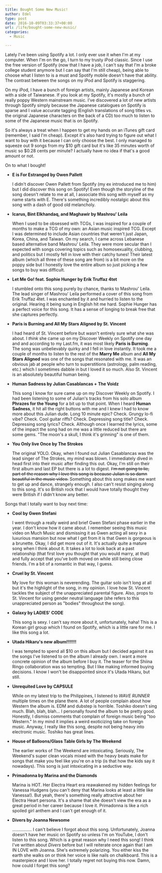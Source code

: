 ```yaml
---
title: Bought Some New Music!
author: Edel
type: post
date: 2016-10-09T03:33:37+00:00
url: /life/bought-some-new-music/
categories:
  - Music

---
```

Lately I've been using Spotify a lot. I only ever use it when I'm at my computer. When I'm on the go, I turn to my trusty iPod classic. Since I use the free version of Spotify (now that I have a job, I can't say that I'm a broke college student anymore but I can say that I'm still cheap), being able to choose what I listen to is a must and Spotify mobile doesn't have that ability. The contrast between the songs on my iPod and Spotify is staggering.

On my iPod, I have a bunch of foreign artists, mainly Japanese and Korean with a side of Taiwanese. If you look at my Spotify, it's mostly a bunch of really poppy Western mainstream music. I've discovered a lot of new artists through Spotify simply because the Japanese catalogues on Spotify is sparse and I value accurate tagging (English translations of song titles vs. the original Japanese characters on the back of a CD) too much to listen to some of the Japanese music that is on Spotify.

So it's always a treat when I happen to get my hands on an iTunes gift card (remember, I said I'm cheap). Except it's also hard trying to figure out what I want to buy with it because I can only choose the best. I only managed to squeeze out 9 songs from my $10 gift card but it's like 35 minutes worth of music so $0.28 cents per minute? I actually have no idea if that's a good amount or not.

On to what I bought!

  * **E is For Estranged by Owen Pallett**
  
    I didn't discover Owen Pallett from Spotify (my ex introduced me to him) but I did discover this song on Spotify! Even though the storyline of the song doesn't relate to me at all, I associate this song with myself as my name starts with E. There's something incredibly nostalgic about this song with a dash of good old melancholy.
  * **Icarus, Bint Elkhandaq, and Maghawir by Mashrou' Leila**
  
    When I used to be obsessed with TCGs, I was inspired for a couple of months to make a TCG of my own: an Asian music inspired TCG. Except I was determined to include Asian countries that weren't just Japan, Korea, China, and Taiwan. On my search, I came across Lebanese based alternative band Mashrou' Leila. They were more secular than I expected with songs covering topics such as homosexuality, clubbing, and politics but I mostly fell in love with their catchy tunes! Their latest album (which all three of these song are from) is a bit more on the poppy side but I honestly love the entire album so just picking a few songs to buy was difficult.
  * **Let Me Go! feat. Sophie Hunger by Erik Truffaz 4tet**
  
    I stumbled onto this song purely by chance, thanks to Mashrou' Leila. The lead singer of Mashrou' Leila performed a cover of this song from Erik Truffaz 4tet. I was enchanted by it and hurried to listen to the original. Hearing it being sung in English hit me hard. Sophie Hunger has a perfect voice for this song. It has a sense of longing to break free that she captures perfectly.
  * **Paris is Burning and All My Stars Aligned by St. Vincent**
  
    I had heard of St. Vincent before but wasn't entirely sure what she was about. I _think_ she came up on my Discover Weekly on Spotify one day and and according to my Last.fm, it was most likely **Paris is Burning**. The song was unbelievably quirky and I fell in love instantly. It took me a couple of months to listen to the rest of the **Marry Me** album and **All My Stars Aligned** was one of the songs that resonated with me. It was an obvious jab at people who turn to superstitions (astrology, palm reading, etc.) which I sometimes dabble in but I loved it so much. Also St. Vincent is an absolutely beautiful human being.
  * **Human Sadness by Julian Casablancas + The Voidz**
  
    This song I know for sure came up on my Discover Weekly on Spotify. I had been listening to some of Julian's tracks from his solo album **Phrazes for the Young** for a bit up to that point. When I heard **Human Sadness**, it hit all the right buttons with me and I knew I had to know more about this Julian dude. Long 10 minute epic? Check. Grungy lo-fi vibe? Check. Cool guitar riffs? Check. Depressing song title? Check. Depressing song lyrics? Check. Although once I learned the lyrics, some of the impact the song had on me was a little reduced but there are some gems. "The moon's a skull, I think it's grinning" is one of them.
  * **You Only live Once by The Strokes**
  
    The original YOLO. Okay, when I found out Julian Casablancas was the lead singer of The Strokes, my mind was blown. I immediately dived in head first into their music after finding this out. Okay, I'm still on their first album and last EP but there is a lot to digest. <del>I'm not going to lie, part of the reason why I love this song is because Julian is so damn beautiful in the music video.</del> Something about this song makes me want to get up and dance, strangely enough. I also can't resist singing along to this song. It's so British rock that I would have totally thought they were British if I didn't know any better.

Songs that I totally want to buy next time:

  * **Cool by Gwen Stefani**
  
    I went through a really weird and brief Gwen Stefani phase earlier in the year. I don't know how it came about. I remember seeing this music video on Much Music and dismissing it as Gwen acting all sexy in a luxurious mansion but now what I get from it is that Gwen is gorgeous is a brunette. Okay, I did get more out of it. It's actually quite a mature song when I think about it. It takes a lot to look back at a past relationship (that first love you thought that you would marry, at that) and fully accept that you've both moved on while still being close friends. I'm a bit of a romantic in that way, I guess.
  * **Cruel by St. Vincent**
  
    My love for this woman is neverending. The guitar solo isn't long at all but it's the highlight of the song, in my opinion. I love how St. Vincent tackles the subject of the unappreciated parental figure. Also, props to St. Vincent for using gender neutral language (she refers to this unappreciated person as "bodies" throughout the song).
  * **Galaxy by LADIES' CODE**
  
    This song is sexy. I can't say more about it, unfortunately, haha! This is a Korean girl group which I found on Spotify, which is a little rare for me. I like this song a lot.
  * **Utada Hikaru's new album!!!!!!!**
  
    I was tempted to spend all $10 on this album but I decided against it as the songs I've listened to on the album I already own. I want a more concrete opinion of the album before I buy it. The teaser for the Shiina Ringo collaboration was so tempting. But I like making informed buying decisions. I know I won't be disappointed since it's Utada Hikaru, but still.
  * **Unrequited Love by CAPSULE**
  
    While on my latest trip to the Philippines, I listened to _WAVE_ _RUNNER_ multiple times on the plane there. A lot of people complain about how Western the album is. EDM and dubstep is horrible. Toshiko doesn't sing much. Blah, blah, blah... I personally found the album to be pretty good. Honestly, I dismiss comments that complain of foreign music being "too Western." In my mind it implies a weird exoticizing take on foreign music. Anyway, I really like this song, despite not being heavy into electronic music. Toshiko has great lines.
  * **House of Balloons/Glass Table Girls by The Weekend**
  
    The earlier works of The Weekend are intoxicating. Seriously, The Weekend's super clean vocals mixed with the heavy beats make for songs that make you feel like you're on a trip (is that how the kids say it nowadays). This song is just intoxicating in a seductive way.
  * **Primadonna by Marina and the Diamonds**
  
    Marina is HOT. Her Electra Heart era reawakened my hidden feelings for Vanessa Hudgens (you can't deny that Marina looks at least a little like Vanessa!). But yeah, there's something really attractive about her Electra Heart persona. It's a shame that she doesn't view the era as a great period in her career because I love it. Primadonna is like a rich spoiled girl anthem and I can't get enough of it.
  * **Divers by Joanna Newsome**
  
    ................ I can't believe I forgot about this song. Unfortunately, Joanna doesn't have her music on Spotify so unless I'm on YouTube, I don't listen to this song. Which is a great reason why I need this song! I think I've written about _Divers_ before but I will reiterate once again that I am IN LOVE with Joanna. She's extremely polarizing. You either kiss the earth she walks on or think her voice is like nails on chalkboard. This is a masterpiece and I love her. I totally regret not buying this now. Damn, how could I forget this song?


